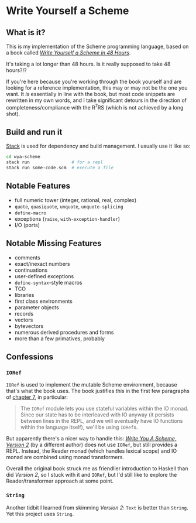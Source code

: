 # Write Yourself a Scheme

## What is it?
This is my implementation of the Scheme programming language, based on a book called [*Write Yourself a Scheme in 48 Hours*](https://en.wikibooks.org/wiki/Write_Yourself_a_Scheme_in_48_Hours).

It's taking a lot longer than 48 hours. Is it really supposed to take 48 hours?!?

If you're here because you're working through the book yourself and are looking for a reference implementation, this may or may not be the one you want. It _is_ essentially in line with the book, but most code snippets are rewritten in my own words, and I take significant detours in the direction of completeness/compliance with the R<sup>7</sup>RS (which is not achieved by a long shot).


## Build and run it
[Stack](https://docs.haskellstack.org) is used for dependency and build management. I usually use it like so:

```bash
cd wya-scheme
stack run                # for a repl
stack run some-code.scm  # execute a file
```

## Notable Features
- full numeric tower (integer, rational, real, complex)
- `quote`, `quasiquote`, `unquote`, `unquote-splicing`
- `define-macro`
- exceptions (`raise`, `with-exception-handler`)
- I/O (ports)

## Notable Missing Features
- comments
- exact/inexact numbers
- continuations
- user-defined exceptions
- `define-syntax`-style macros
- TCO
- libraries
- first class environments
- parameter objects
- records
- vectors
- bytevectors
- numerous derived procedures and forms
- more than a few primatives, probably

## Confessions

### `IORef`
`IORef` is used to implement the mutable Scheme environment, because that's what the book uses. The book justifies this in the first few paragraphs of [chapter 7](https://en.wikibooks.org/wiki/Write_Yourself_a_Scheme_in_48_Hours/Adding_Variables_and_Assignment), in particular:

> The `IORef` module lets you use stateful variables within the IO monad. Since our state has to be interleaved with IO anyway (it persists between lines in the REPL, and we will eventually have IO functions within the language itself), we'll be using `IORef`s. 

But apparently there's a nicer way to handle this: [*Write You A Scheme, Version 2*](https://wespiser.com/writings/wyas/home.html) (by a different author) does not use `IORef`, but still provides a REPL. Instead, the Reader monad (which handles lexical scope) and IO monad are combined using monad transformers.

Overall the original book struck me as friendlier introduction to Haskell than did *Version 2*, so I stuck with it and `IORef`, but I'd still like to explore the Reader/transformer approach at some point.

### `String`
Another tidbit I learned from skimming *Version 2*: `Text` is better than `String`. Yet this project uses `String`.
